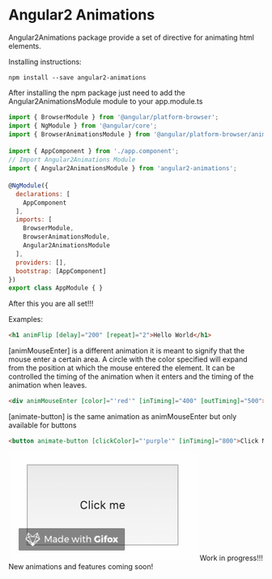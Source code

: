 # Angular2 Animations

Angular2Animations package provide a set of directive for animating
html elements.

Installing instructions:
```
npm install --save angular2-animations
```

After installing the npm package just need to add the Angular2AnimationsModule module
to your app.module.ts

```js
import { BrowserModule } from '@angular/platform-browser';
import { NgModule } from '@angular/core';
import { BrowserAnimationsModule } from '@angular/platform-browser/animations';

import { AppComponent } from './app.component';
// Import Angular2Animations Module
import { Angular2AnimationsModule } from 'angular2-animations';

@NgModule({
  declarations: [
    AppComponent
  ],
  imports: [
    BrowserModule,
    BrowserAnimationsModule,
    Angular2AnimationsModule
  ],
  providers: [],
  bootstrap: [AppComponent]
})
export class AppModule { }
```
After this you are all set!!!

Examples:

```html
<h1 animFlip [delay]="200" [repeat]="2">Hello World</h1>
```
[animMouseEnter] is a different animation it is meant to signify that the mouse enter a certain area.
A circle with the color specified will expand from the position at which the mouse entered the element.
It can be controlled the timing of the animation when it enters and the timing of the animation when leaves.
```html
<div animMouseEnter [color]="'red'" [inTiming]="400" [outTiming]="500"></div>
```
[animate-button] is the same animation as animMouseEnter but only available for buttons
```html
<button animate-button [clickColor]="'purple'" [inTiming]="800">Click Me</button>
```
![animate-button](animate-button.gif)
Work in progress!!! New animations and features coming soon!
